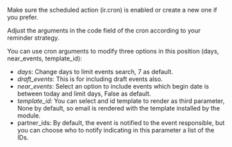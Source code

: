 Make sure the scheduled action (ir.cron) is enabled or create a new one if you prefer.

Adjust the arguments in the code field of the cron according to your reminder strategy.

You can use cron arguments to modify three options in this position
(days, near_events, template_id):

- *days*: Change days to limit events search, 7 as default.
- *draft_events*: This is for including draft events also.
- *near_events*: Select an option to include events which begin date is
  between today and limit days, False as default.
- *template_id*: You can select and id template to render as third
  parameter, None by default, so email is rendered with the template
  installed by the module.
- partner_ids: By default, the event is notified to the event
  responsible, but you can choose who to notify indicating in this
  parameter a list of the IDs.
